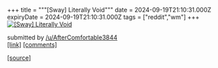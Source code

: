 +++
title = """[Sway] Literally Void"""
date = 2024-09-19T21:10:31.000Z
expiryDate = 2024-09-19T21:10:31.000Z
tags = ["reddit","wm"]
+++
[![[Sway] Literally Void](https://b.thumbs.redditmedia.com/8d_24qB_jbTpR_QPlUAHLzDPlat3axt1T7cdasCcYQA.jpg "[Sway] Literally Void")](https://www.reddit.com/r/unixporn/comments/1fkv8y3/sway_literally_void/)

submitted by [/u/AfterComfortable3844](https://www.reddit.com/user/AfterComfortable3844)  
[\[link\]](https://www.reddit.com/gallery/1fkv8y3) [\[comments\]](https://www.reddit.com/r/unixporn/comments/1fkv8y3/sway_literally_void/)

[[source]](https://www.reddit.com/r/unixporn/comments/1fkv8y3/sway_literally_void/)

